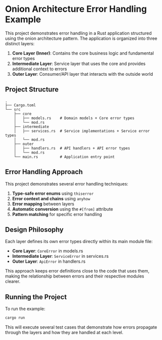 # Onion Architecture Error Handling Example

This project demonstrates error handling in a Rust application structured using the onion architecture pattern. The application is organized into three distinct layers:

1. **Core Layer (Inner)**: Contains the core business logic and fundamental error types
2. **Intermediate Layer**: Service layer that uses the core and provides additional context to errors
3. **Outer Layer**: Consumer/API layer that interacts with the outside world

## Project Structure

```
.
├── Cargo.toml
└── src
    ├── core
    │   ├── models.rs    # Domain models + Core error types
    │   └── mod.rs
    ├── intermediate
    │   ├── services.rs  # Service implementations + Service error types
    │   └── mod.rs
    ├── outer
    │   ├── handlers.rs  # API handlers + API error types
    │   └── mod.rs
    └── main.rs          # Application entry point
```

## Error Handling Approach

This project demonstrates several error handling techniques:

1. **Type-safe error enums** using `thiserror`
2. **Error context and chains** using `anyhow`
3. **Error mapping** between layers
4. **Automatic conversion** using the `#[from]` attribute
5. **Pattern matching** for specific error handling

## Design Philosophy

Each layer defines its own error types directly within its main module file:

- **Core Layer**: `CoreError` in models.rs
- **Intermediate Layer**: `ServiceError` in services.rs
- **Outer Layer**: `ApiError` in handlers.rs

This approach keeps error definitions close to the code that uses them, making the relationship between errors and their respective modules clearer.

## Running the Project

To run the example:

```bash
cargo run
```

This will execute several test cases that demonstrate how errors propagate through the layers and how they are handled at each level.

